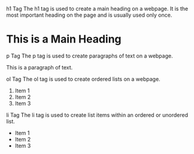 h1 Tag
The h1 tag is used to create a main heading on a webpage. It is the most important heading on the page and is usually used only once.
<h1>This is a Main Heading</h1>

p Tag
The p tag is used to create paragraphs of text on a webpage.
<p>This is a paragraph of text.</p>

ol Tag
The ol tag is used to create ordered lists on a webpage.
<ol>
  <li>Item 1</li>
  <li>Item 2</li>
  <li>Item 3</li>
</ol>

li Tag
The li tag is used to create list items within an ordered or unordered list.
<ul>
  <li>Item 1</li>
  <li>Item 2</li>
  <li>Item 3</li>
</ul>

